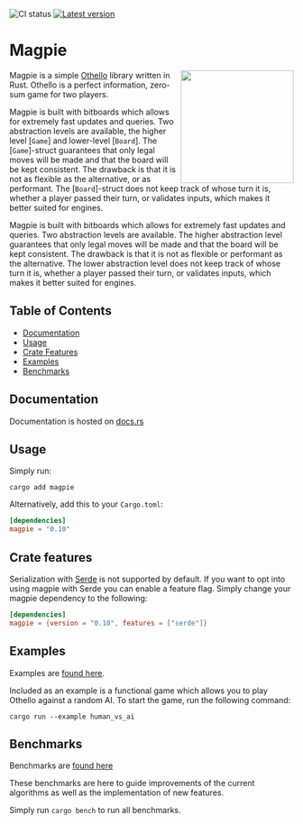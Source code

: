 ![CI status](https://github.com/LimeEng/magpie/workflows/CI/badge.svg)
[![Latest version](https://img.shields.io/crates/v/magpie.svg)](https://crates.io/crates/magpie)

# Magpie

<img src="https://limeeng.github.io/cdn/repo/magpie/logo.svg" width="200" align="right">

Magpie is a simple [Othello](https://en.wikipedia.org/wiki/Reversi) library written in Rust. Othello is a perfect information, zero-sum game for two players.

Magpie is built with bitboards which allows for extremely fast updates and queries. Two abstraction levels are available, the higher level [`Game`] and lower-level [`Board`]. The [`Game`]-struct guarantees that only legal moves will be made and that the board will be kept consistent. The drawback is that it is not as flexible as the alternative, or as performant. The [`Board`]-struct does not keep track of whose turn it is, whether a player passed their turn, or validates inputs, which makes it better suited for engines.

Magpie is built with bitboards which allows for extremely fast updates and queries. Two abstraction levels are available. The higher abstraction level guarantees that only legal moves will be made and that the board will be kept consistent. The drawback is that it is not as flexible or performant as the alternative. The lower abstraction level does not keep track of whose turn it is, whether a player passed their turn, or validates inputs, which makes it better suited for engines.

## Table of Contents
- [Documentation](#documentation)
- [Usage](#usage)
- [Crate Features](#crate-features)
- [Examples](#examples)
- [Benchmarks](#benchmarks)

## Documentation

Documentation is hosted on [docs.rs](https://docs.rs/magpie/)

## Usage

Simply run:

```
cargo add magpie
```

Alternatively, add this to your `Cargo.toml`:

```toml
[dependencies]
magpie = "0.10"
```

## Crate features

Serialization with [Serde](https://serde.rs/) is not supported by default. If you want to opt into using magpie with Serde you can enable a feature flag. Simply change your magpie dependency to the following:

```toml
[dependencies]
magpie = {version = "0.10", features = ["serde"]}
```

## Examples

Examples are [found here](/examples).

Included as an example is a functional game which allows you to play Othello against a random AI. To start the game, run the following command:

```
cargo run --example human_vs_ai
```

## Benchmarks

Benchmarks are [found here](/benches)

These benchmarks are here to guide improvements of the current algorithms as well as the implementation of new features.

Simply run `cargo bench` to run all benchmarks.
